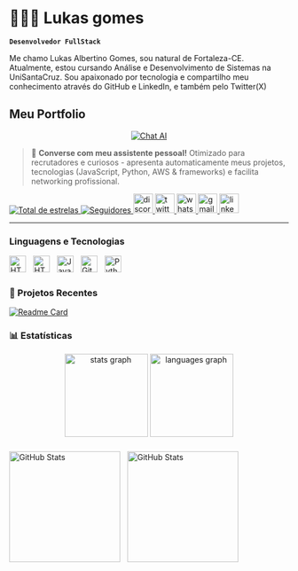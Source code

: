 # 🧑🏽‍💻 Lukas gomes

**`Desenvolvedor FullStack`**

Me chamo Lukas Albertino Gomes, sou natural de Fortaleza-CE.  Atualmente, estou cursando Análise e Desenvolvimento de Sistemas na UniSantaCruz. Sou apaixonado por tecnologia e compartilho meu conhecimento através do GitHub e LinkedIn, e também pelo Twitter(X)

## Meu Portfolio 

<div align="center">
    <a href="https://lukasdevjobs1.github.io/profile-chat/">
        <img src="https://img.shields.io/badge/💬_Clique Aqui para acessar meu Profile-0969da?style=for-the-badge&logo=robot&logoColor=white" alt="Chat AI" />
    </a>
</div>

> 🚀 **Converse com meu assistente pessoal!** Otimizado para recrutadores e curiosos - apresenta automaticamente meus projetos, tecnologias (JavaScript, Python, AWS & frameworks) e facilita networking profissional.  

<a href="https://github.com/lukasdevjobs1?tab=repositories&sort=stargazers">
    <img 
        alt="Total de estrelas" 
        title="Total de estrelas GitHub" 
        src="https://custom-icon-badges.demolab.com/github/stars/lukasdevjobs1?color=55960c&style=for-the-badge&labelColor=488207&logo=star&label=estrelas"
    />
</a>
<a href="https://github.com/lukasdevjobs1?tab=followers">
    <img 
        alt="Seguidores" 
        title="Me siga no GitHub" 
        src="https://custom-icon-badges.demolab.com/github/followers/lukasdevjobs1?color=236ad3&labelColor=1155ba&style=for-the-badge&logo=github&label=Seguidores&logoColor=white"
    />
</a>
     <a href="https://discord.com/users/lukas#4775">
        <img src="https://img.shields.io/static/v1?message=Discord&logo=discord&label=&color=7289DA&logoColor=white&labelColor=&style=for-the-badge" height="35" alt="discord logo" />
    </a>
    <a href="https://x.com/LukDev13">
        <img src="https://img.shields.io/static/v1?message=Twitter&logo=twitter&label=&color=1DA1F2&logoColor=white&labelColor=&style=for-the-badge" height="35" alt="twitter logo" />
    </a>
    <a href="https://wa.me/5585992570216">
        <img src="https://img.shields.io/static/v1?message=Whatsapp&logo=whatsapp&label=&color=25D366&logoColor=white&labelColor=&style=for-the-badge" height="35" alt="whatsapp logo" />
    </a>
    <a href="https://mail.google.com/mail/?view=cm&fs=1&to=luk.devjobs@gmail.com" target="_blank">
        <img src="https://img.shields.io/static/v1?message=Gmail&logo=gmail&label=&color=D14836&logoColor=white&labelColor=&style=for-the-badge" height="35" alt="gmail logo" />
    </a>
    <a href="https://www.linkedin.com/in/lukas-gomes-4470a2269/">
        <img src="https://img.shields.io/static/v1?message=LinkedIn&logo=linkedin&label=&color=0077B5&logoColor=white&labelColor=&style=for-the-badge" height="35" alt="linkedin logo" />
    </a>

---

###  Linguagens e Tecnologias



<img 
    align="left" 
    alt="HTML"
    title="HTML" 
    width="30px" 
    style="padding-right: 10px;"
    src="https://cdn.jsdelivr.net/gh/devicons/devicon@latest/icons/amazonwebservices/amazonwebservices-original-wordmark.svg" />

<img 
    align="left" 
    alt="HTML"
    title="HTML" 
    width="30px" 
    style="padding-right: 10px;" 
    src="https://cdn.jsdelivr.net/gh/devicons/devicon@latest/icons/html5/html5-original.svg" 
/>

<img 
    align="left" 
    alt="JavaScript" 
    title="JavaScript"
    width="30px" 
    style="padding-right: 10px;" 
    src="https://cdn.jsdelivr.net/gh/devicons/devicon@latest/icons/javascript/javascript-original.svg" 
/>

<img 
    align="left" 
    alt="Git" 
    title="Git"
    width="30px" 
    style="padding-right: 10px;" 
    src="https://cdn.jsdelivr.net/gh/devicons/devicon@latest/icons/git/git-original.svg" 
/>
<img 
    align="left" 
    alt="Python" 
    title="Python"
    width="30px" 
    style="padding-right: 10px;" 
    src="https://cdn.jsdelivr.net/gh/devicons/devicon@latest/icons/python/python-original.svg" 
/>

<br/>
<br/>

### 🚀 Projetos Recentes

[![Readme Card](https://github-readme-stats.vercel.app/api/pin/?username=lukasdevjobs1&repo=Git_projects&theme=tokyonight)](https://github.com/lukasdevjobs1/Git_projects)

### 📊 Estatísticas

<div align="center">
  <img src="https://github-readme-stats.vercel.app/api?username=lukasdevjobs1&hide_title=false&hide_rank=false&show_icons=true&include_all_commits=true&count_private=true&disable_animations=false&theme=dracula&locale=en&hide_border=false&order=1" height="150" alt="stats graph"  />
  <img src="https://github-readme-stats.vercel.app/api/top-langs?username=lukasdevjobs1&locale=en&hide_title=false&layout=compact&card_width=320&langs_count=5&theme=dracula&hide_border=false&order=2" height="150" alt="languages graph"  />
</div>

###

<p>
  <img 
    align="left" 
    alt="GitHub Stats" 
    height="200" 
    style="padding-right: 10px;" 
    src="https://github-readme-stats.vercel.app/api?username=lukasdevjobs1&show_icons=true&theme=tokyonight&include_all_commits=true&locale=pt-br" 
  />

<img 
      align="left" 
      alt="GitHub Stats" 
      height="200" 
      src="https://github-readme-stats.vercel.app/api/top-langs/?username=lukasdevjobs1&theme=tokyonight&layout=compact&custom_title=Tecnologias&langs_count=9" 
  />

</p>
